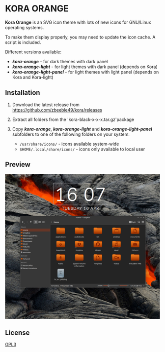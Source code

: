 # KORA ORANGE

**Kora Orange** is an SVG icon theme with lots of new icons for GNU/Linux operating systems.

To make them display properly, you may need to update the icon cache. A script is included.

Different versions available:
* ***kora-orange*** - for dark themes with dark panel
* ***kora-orange-light*** - for light themes with dark panel (depends on Kora)
* ***kora-orange-light-panel*** - for light themes with light panel (depends on Kora and Kora-light)


## Installation

1. Download the latest release from https://github.com/zbeeble49/kora/releases
2. Extract all folders from the 'kora-black-x-x-x.tar.gz'package
3. Copy ***kora-orange***, ***kora-orange-light*** and ***kora-orange-light-panel*** subfolders to one of the following folders on your system:

    * `/usr/share/icons/` - icons available system-wide
    * `$HOME/.local/share/icons/` - icons only available to local user


## Preview

![screenshot of the kora-orange icon theme](screenshot_kora-orange.png)


## License

[GPL3](https://www.gnu.org/licenses/gpl-3.0-standalone.html)

